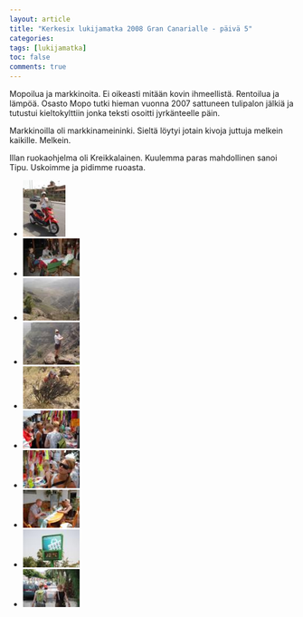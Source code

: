 ```yaml
---
layout: article
title: "Kerkesix lukijamatka 2008 Gran Canarialle - päivä 5"
categories:
tags: [lukijamatka]
toc: false
comments: true
---
```


Mopoilua ja markkinoita. Ei oikeasti mitään kovin ihmeellistä. Rentoilua
ja lämpöä. Osasto Mopo tutki hieman vuonna 2007 sattuneen tulipalon
jälkiä ja tutustui kieltokylttiin jonka teksti osoitti jyrkänteelle
päin.

Markkinoilla oli markkinameininki. Sieltä löytyi jotain kivoja juttuja
melkein kaikille. Melkein.

Illan ruokaohjelma oli Kreikkalainen. Kuulemma paras mahdollinen sanoi
Tipu. Uskoimme ja pidimme ruoasta.

<div class="th-grid image-gallery" markdown="1">

- [![](/images/kerkesix-lukijamatka-2008-paiva-5/Thumbnails/1.JPG)](/images/kerkesix-lukijamatka-2008-paiva-5/1.JPG)
- [![](/images/kerkesix-lukijamatka-2008-paiva-5/Thumbnails/10.JPG)](/images/kerkesix-lukijamatka-2008-paiva-5/10.JPG)
- [![](/images/kerkesix-lukijamatka-2008-paiva-5/Thumbnails/2.JPG)](/images/kerkesix-lukijamatka-2008-paiva-5/2.JPG)
- [![](/images/kerkesix-lukijamatka-2008-paiva-5/Thumbnails/3.JPG)](/images/kerkesix-lukijamatka-2008-paiva-5/3.JPG)
- [![](/images/kerkesix-lukijamatka-2008-paiva-5/Thumbnails/4.JPG)](/images/kerkesix-lukijamatka-2008-paiva-5/4.JPG)
- [![](/images/kerkesix-lukijamatka-2008-paiva-5/Thumbnails/5.JPG)](/images/kerkesix-lukijamatka-2008-paiva-5/5.JPG)
- [![](/images/kerkesix-lukijamatka-2008-paiva-5/Thumbnails/6.JPG)](/images/kerkesix-lukijamatka-2008-paiva-5/6.JPG)
- [![](/images/kerkesix-lukijamatka-2008-paiva-5/Thumbnails/7.JPG)](/images/kerkesix-lukijamatka-2008-paiva-5/7.JPG)
- [![](/images/kerkesix-lukijamatka-2008-paiva-5/Thumbnails/8.JPG)](/images/kerkesix-lukijamatka-2008-paiva-5/8.JPG)
- [![](/images/kerkesix-lukijamatka-2008-paiva-5/Thumbnails/9.JPG)](/images/kerkesix-lukijamatka-2008-paiva-5/9.JPG)

</div>
